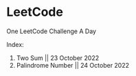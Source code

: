 # LeetCode

One LeetCode Challenge A Day

Index:
1. Two Sum || 23 October 2022
2. Palindrome Number || 24 October 2022